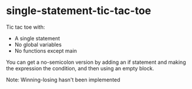 # single-statement-tic-tac-toe

Tic tac toe with:

* A single statement
* No global variables
* No functions except main

You can get a no-semicolon version by adding an if statement and making the expression the condition, and then using an empty block.

Note: Winning-losing hasn't been implemented
